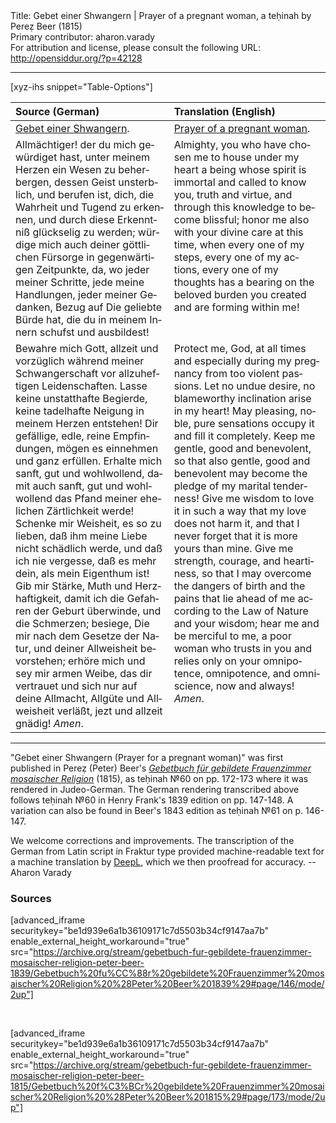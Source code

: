 <html>
<head></head>
<body>
Title: Gebet einer Shwangern | Prayer of a pregnant woman, a teḥinah by Pereẓ Beer (1815)<br />
Primary contributor: aharon.varady<br />
For attribution and license, please consult the following URL: <a href="http://opensiddur.org/?p=42128">http://opensiddur.org/?p=42128</a>
<p />
<hr />

[xyz-ihs snippet="Table-Options"]<table style="margin-left: auto; margin-right: auto;" class="draggable">
<thead><tr><th id="x" style="text-align: left;">Source (German)</th><th style="text-align: left;">Translation (English)</th></tr></thead>
<tbody>
<tr><td style="vertical-align:top;">
<div class="german" lang="de">
<u>Gebet einer Shwangern</u>.
</div></td>

<td style="vertical-align:top;">
<div class="english" lang="en">
<u>Prayer of a pregnant woman</u>.
</div></td></tr>


<tr><td style="vertical-align:top;">
<div class="german" lang="de">
Allmächtiger! der du mich gewürdiget hast, unter meinem Herzen ein Wesen zu beherbergen, dessen Geist unsterblich, und berufen ist, dich, die Wahrheit und Tugend zu erkennen, und durch diese Erkenntniß glückselig zu werden; würdige mich auch deiner göttlichen Fürsorge in gegenwärtigen Zeitpunkte, da, wo jeder meiner Schritte, jede meine Handlungen, jeder meiner Gedanken, Bezug auf Die geliebte Bürde hat, die du in meinem Innern schufst und ausbildest! 
</div></td>

<td style="vertical-align:top;">
<div class="english" lang="en">
Almighty, you who have chosen me to house under my heart a being whose spirit is immortal and called to know you, truth and virtue, and through this knowledge to become blissful; honor me also with your divine care at this time, when every one of my steps, every one of my actions, every one of my thoughts has a bearing on the beloved burden you created and are forming within me! 
</div></td></tr>


<tr><td style="vertical-align:top;">
<div class="german" lang="de">
Bewahre mich Gott, allzeit und vorzüglich während meiner Schwangerschaft vor allzuheftigen Leidenschaften. Lasse keine unstatthafte Begierde, keine tadelhafte Neigung in meinem Herzen entstehen! Dir gefällige, edle, reine Empfindungen, mögen es einnehmen und ganz erfüllen. Erhalte mich sanft, gut und wohlwollend, damit auch sanft, gut und wohlwollend das Pfand meiner ehelichen Zärtlichkeit werde! Schenke mir Weisheit, es so zu lieben, daß ihm meine Liebe nicht schädlich werde, und daß ich nie vergesse, daß es mehr dein, als mein Eigenthum ist! Gib mir Stärke, Muth und Herzhaftigkeit, damit ich die Gefahren der Geburt überwinde, und die Schmerzen; besiege, Die mir nach dem Gesetze der Natur, und deiner Allweisheit bevorstehen; erhöre mich und sey mir armen Weibe, das dir vertrauet und sich nur auf deine Allmacht, Allgüte und Allweisheit verläßt, jezt und allzeit gnädig! <em>Amen</em>.
</div></td>

<td style="vertical-align:top;">
<div class="english" lang="en">
Protect me, God, at all times and especially during my pregnancy from too violent passions. Let no undue desire, no blameworthy inclination arise in my heart! May pleasing, noble, pure sensations occupy it and fill it completely. Keep me gentle, good and benevolent, so that also gentle, good and benevolent may become the pledge of my marital tenderness! Give me wisdom to love it in such a way that my love does not harm it, and that I never forget that it is more yours than mine. Give me strength, courage, and heartiness, so that I may overcome the dangers of birth and the pains that lie ahead of me according to the Law of Nature and your wisdom; hear me and be merciful to me, a poor woman who trusts in you and relies only on your omnipotence, omnipotence, and omniscience, now and always! <em>Amen</em>.
</div></td></tr>
</tbody></table>

<hr />

"Gebet einer Shwangern (Prayer for a pregnant woman)" was first published in Pereẓ (Peter) Beer's <em><a href="/?p=41918">Gebetbuch für gebildete Frauenzimmer mosaischer Religion</a></em> (1815), as teḥinah №60 on pp. 172-173 where it was rendered in Judeo-German. The German rendering transcribed above follows teḥinah №60 in Henry Frank's 1839 edition on pp. 147-148. A variation can also be found in Beer's 1843 edition as teḥinah №61 on p. 146-147.

We welcome corrections and improvements. The transcription of the German from Latin script in Fraktur type provided machine-readable text for a machine translation by <a href="https://www.deepl.com/en/translator">DeepL</a>, which we then proofread for accuracy. --Aharon Varady

<h3>Sources</h3>

[advanced_iframe securitykey="be1d939e6a1b36109171c7d5503b34cf9147aa7b" enable_external_height_workaround="true" src="https://archive.org/stream/gebetbuch-fur-gebildete-frauenzimmer-mosaischer-religion-peter-beer-1839/Gebetbuch%20fu%CC%88r%20gebildete%20Frauenzimmer%20mosaischer%20Religion%20%28Peter%20Beer%201839%29#page/146/mode/2up"]

&nbsp;

[advanced_iframe securitykey="be1d939e6a1b36109171c7d5503b34cf9147aa7b" enable_external_height_workaround="true" src="https://archive.org/stream/gebetbuch-fur-gebildete-frauenzimmer-mosaischer-religion-peter-beer-1815/Gebetbuch%20f%C3%BCr%20gebildete%20Frauenzimmer%20mosaischer%20Religion%20%28Peter%20Beer%201815%29#page/173/mode/2up"]

&nbsp;
</body>
</html>